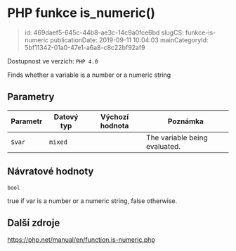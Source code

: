 PHP funkce is_numeric()
================================

> id: 469daef5-645c-44b8-ae3c-14c9a0fce6bd
> slugCS: funkce-is-numeric
> publicationDate: 2019-09-11 10:04:03
> mainCategoryId: 5bf11342-01a0-47e1-a6a8-c8c22bf92af9

Dostupnost ve verzích: `PHP 4.0`

Finds whether a variable is a number or a numeric string


Parametry
--------------

| Parametr | Datový typ | Výchozí hodnota | Poznámka |
|-----|-----|-----|-----|
| `$var` | `mixed` |  | The variable being evaluated. |


Návratové hodnoty
----------------

`bool`

true if var is a number or a numeric
string, false otherwise.

Další zdroje
------------

https://php.net/manual/en/function.is-numeric.php
